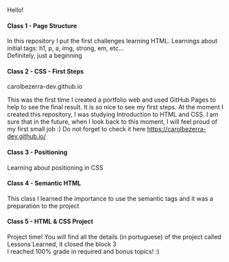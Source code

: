 Hello!

#### Class 1 - Page Structure
In this repository I put the first challenges learning HTML. Learnings about initial tags: h1, p, a, img, strong, em, etc...<br>
Definitely, just a beginning

#### Class 2 - CSS - First Steps
carolbezerra-dev.github.io

This was the first time I created a portfolio web and used GitHub Pages to help to see the final result. It is so nice to see my first steps. At the moment I created this repository, I was studying Introduction to HTML and CSS. I am sure that in the future, when I look back to this moment, I will feel proud of my first small job :) Do not forget to check it here https://carolbezerra-dev.github.io/

#### Class 3 - Positioning
Learning about positioning in CSS

#### Class 4 - Semantic HTML
This class I learned the importance to use the semantic tags and it was a preparation to the project

#### Class 5 - HTML & CSS Project
Project time!
You will find all the details (in portuguese) of the project called Lessons Learned, it closed the block 3<br>
I reached 100% grade in required and bonus topics! :)

